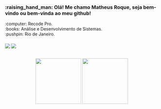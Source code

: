<h3> :raising_hand_man: Olá! Me chamo Matheus Roque, seja bem-vindo ou bem-vinda ao meu github! </h3>

<div>
  <div>
    <span>:computer: Recode Pro.</span>
    <br>
    <span>:books: Análise e Desenvolvimento de Sistemas.</span>
    <br>
     <span>:pushpin: Rio de Janeiro.</span>
  </div>
  
 ###
 
  <div>
    <a href="https://www.linkedin.com/in/matheus-roque-/" target="_blank"><img src="https://img.shields.io/badge/LinkedIn-0077B5?style=for-the-badge&logo=linkedin&logoColor=white"/></a>
    <a href="https://www.instagram.com/matthroque/" target="_blank"><img src="https://img.shields.io/badge/Instagram-E4405F?style=for-the-badge&logo=instagram&logoColor=white"/></a>
  </div>
</div>

##


<div align="center">
  <img height="150" src="https://github-readme-stats.vercel.app/api?username=mathroque&show_icons=false&theme=dark&include_all_commits=true&count_private=true"/>
  <img height="150" src="https://github-readme-stats.vercel.app/api/top-langs/?username=mathroque&layout=compact&langs_count=10&theme=dark"/>
</div

